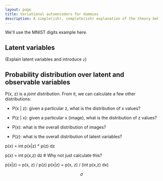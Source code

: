 ```yaml
---
layout: page
title: Variational autoencoders for dummies
description: A simple(ish), complete(ish) explanation of the theory behind VAEs
---
```



We'll use the MNIST digits example here.

## Latent variables

(Explain latent variables and introduce `z`)

## Probability distribution over latent and observable variables

P(x, z) is a _joint distribution_. From it, we can calculate a few
other distributions:

* P(x | z): given a particular z, what is the distribution of x values?

* P(z | x): given a particular x (image), what is the distribution of z values?

* P(x): what is the overall distribution of images?

* P(z): what is the overall distribution of latent variables?

p(x) = int p(x|z) * p(z) dz

p(x) = int p(x,z) dz  # Why not just calculate this?

p(x|z) = p(x, z) / p(z)
p(x|z) = p(x, z) / (int p(x,z) dx)

$$\sigma$$



